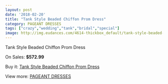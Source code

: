 ```yaml
---
layout: post
date: '2018-02-20'
title: "Tank Style Beaded Chiffon Prom Dress"
category: PAGEANT DRESSES
tags: ["crazy","wedding","tank","bridal","special"]
image: http://img.eudances.com/4614-thickbox_default/tank-style-beaded-chiffon-prom-dress.jpg
---
```

Tank Style Beaded Chiffon Prom Dress

On Sales: **$572.99**
<a href="https://www.eudances.com/en/pageant-dresses/1550-tank-style-beaded-chiffon-prom-dress.html"><amp-img layout="responsive" width="600" height="600" src="//img.eudances.com/4614-thickbox_default/tank-style-beaded-chiffon-prom-dress.jpg" alt="Tank Style Beaded Chiffon Prom Dress 0" /></a>
<a href="https://www.eudances.com/en/pageant-dresses/1550-tank-style-beaded-chiffon-prom-dress.html"><amp-img layout="responsive" width="600" height="600" src="//img.eudances.com/4615-thickbox_default/tank-style-beaded-chiffon-prom-dress.jpg" alt="Tank Style Beaded Chiffon Prom Dress 1" /></a>

Buy it: [Tank Style Beaded Chiffon Prom Dress](https://www.eudances.com/en/pageant-dresses/1550-tank-style-beaded-chiffon-prom-dress.html "Tank Style Beaded Chiffon Prom Dress")

View more: [PAGEANT DRESSES](https://www.eudances.com/en/16-pageant-dresses "PAGEANT DRESSES")